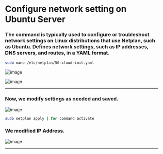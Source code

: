 # Configure network setting on Ubuntu Server

### The command is typically used to configure or troubleshoot network settings on Linux distributions that use Netplan, such as Ubuntu. Defines network settings, such as IP addresses, DNS servers, and routes, in a YAML format.
```bash
sudo nano /etc/netplan/50-cloud-init.yaml
```
![image](https://github.com/user-attachments/assets/e7ccde4c-793b-4ef5-81fd-422a4e941a86)

![image](https://github.com/user-attachments/assets/b717cf60-66b3-47a6-af39-f61cc9e7dd80)

---

### Now, we modify settings as needed and saved.
![image](https://github.com/user-attachments/assets/194c7fac-1341-41da-b031-d726e3a17158)
```bash
sudo netplan apply | for command activate
```
### We modified IP Address.
![image](https://github.com/user-attachments/assets/6e55aaa9-8a41-4405-8ad3-0cc26414a63a)

---

